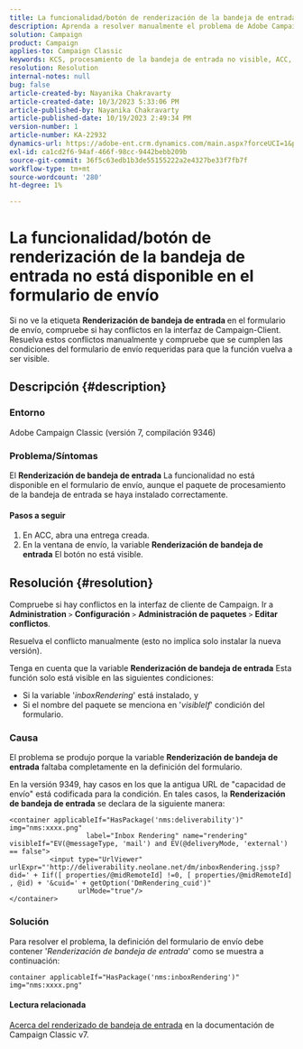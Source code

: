 ```yaml
---
title: La funcionalidad/botón de renderización de la bandeja de entrada no está disponible en el formulario de envío
description: Aprenda a resolver manualmente el problema de Adobe Campaign Classic en el que el botón Procesamiento de la bandeja de entrada no está visible en el formulario de envío. Compruebe si hay conflictos.
solution: Campaign
product: Campaign
applies-to: Campaign Classic
keywords: KCS, procesamiento de la bandeja de entrada no visible, ACC, formulario de envío, procesamiento de la bandeja de entrada
resolution: Resolution
internal-notes: null
bug: false
article-created-by: Nayanika Chakravarty
article-created-date: 10/3/2023 5:33:06 PM
article-published-by: Nayanika Chakravarty
article-published-date: 10/19/2023 2:49:34 PM
version-number: 1
article-number: KA-22932
dynamics-url: https://adobe-ent.crm.dynamics.com/main.aspx?forceUCI=1&pagetype=entityrecord&etn=knowledgearticle&id=3b69b0e4-1262-ee11-be6e-6045bd006b3d
exl-id: ca1cd2f6-94af-466f-98cc-9442bebb209b
source-git-commit: 36f5c63edb1b3de55155222a2e4327be33f7fb7f
workflow-type: tm+mt
source-wordcount: '280'
ht-degree: 1%

---
```


# La funcionalidad/botón de renderización de la bandeja de entrada no está disponible en el formulario de envío


Si no ve la etiqueta <b>Renderización de bandeja de entrada </b>en el formulario de envío, compruebe si hay conflictos en la interfaz de Campaign-Client. Resuelva estos conflictos manualmente y compruebe que se cumplen las condiciones del formulario de envío requeridas para que la función vuelva a ser visible.

## Descripción {#description}


### Entorno

Adobe Campaign Classic (versión 7, compilación 9346)

### Problema/Síntomas

El <b>Renderización de bandeja de entrada</b> La funcionalidad no está disponible en el formulario de envío, aunque el paquete de procesamiento de la bandeja de entrada se haya instalado correctamente.

#### Pasos a seguir

1. En ACC, abra una entrega creada.
2. En la ventana de envío, la variable <b>Renderización de bandeja de entrada</b> El botón no está visible.



## Resolución {#resolution}


Compruebe si hay conflictos en la interfaz de cliente de Campaign. Ir a <b>Administration</b> `>`  <b>Configuración</b> `>`  <b>Administración de paquetes</b> `>`  <b>Editar conflictos</b>.

Resuelva el conflicto manualmente (esto no implica solo instalar la nueva versión).

Tenga en cuenta que la variable <b>Renderización de bandeja de entrada</b> Esta función solo está visible en las siguientes condiciones:

- Si la variable &#39;*inboxRendering*&#39; está instalado, y
- Si el nombre del paquete se menciona en &#39;*visibleIf*&#39; condición del formulario.


### Causa

El problema se produjo porque la variable <b>Renderización de bandeja de entrada</b> faltaba completamente en la definición del formulario.

En la versión 9349, hay casos en los que la antigua URL de &quot;capacidad de envío&quot; está codificada para la condición. En tales casos, la <b>Renderización de bandeja de entrada</b> se declara de la siguiente manera:


```
<container applicableIf="HasPackage('nms:deliverability')" img="nms:xxxx.png"
                   label="Inbox Rendering" name="rendering" visibleIf="EV(@messageType, 'mail') and EV(@deliveryMode, 'external') == false">
          <input type="UrlViewer" urlExpr="'http://deliverability.neolane.net/dm/inboxRendering.jssp?did=' + Iif([ properties/@midRemoteId] !=0, [ properties/@midRemoteId] , @id) + '&cuid=' + getOption('DmRendering_cuid')"
                 urlMode="true"/>
</container>
```


### Solución

Para resolver el problema, la definición del formulario de envío debe contener &#39;*Renderización de bandeja de entrada*&#39; como se muestra a continuación:


```
container applicableIf="HasPackage('nms:inboxRendering')" img="nms:xxxx.png"
```


#### <b>Lectura relacionada</b> 

[Acerca del renderizado de bandeja de entrada](https://experienceleague.adobe.com/docs/campaign-classic/using/sending-messages/deliverability-management/inbox-rendering.html?lang=en#about-inbox-rendering) en la documentación de Campaign Classic v7.
